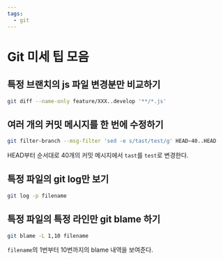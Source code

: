 ```yaml
---
tags:
  - git
---
```


# Git 미세 팁 모음

## 특정 브랜치의 js 파일 변경분만 비교하기

```sh
git diff --name-only feature/XXX..develop '**/*.js'
```

## 여러 개의 커밋 메시지를 한 번에 수정하기

```sh
git filter-branch --msg-filter 'sed -e s/tast/test/g' HEAD~40..HEAD
```

HEAD부터 순서대로 40개의 커밋 메시지에서 `tast`를 `test`로 변경한다.

## 특정 파일의 git log만 보기

```sh
git log -p filename
```

## 특정 파일의 특정 라인만 git blame 하기

```sh
git blame -L 1,10 filename
```

`filename`의 1번부터 10번까지의 blame 내역을 보여준다.

<PageTags />
